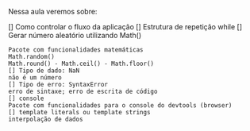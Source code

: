 Nessa aula veremos sobre:

[] Como controlar o fluxo da aplicação
[] Estrutura de repetição while
[] Gerar número aleatório utilizando Math()

    Pacote com funcionalidades matemáticas
    Math.random()
    Math.round() - Math.ceil() - Math.floor()
    [] Tipo de dado: NaN
    não é um número
    [] Tipo de erro: SyntaxError
    erro de sintaxe; erro de escrita de código
    [] console
    Pacote com funcionalidades para o console do devtools (browser)
    [] template literals ou template strings
    interpolação de dados

